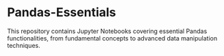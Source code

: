 # Pandas-Essentials
This repository contains Jupyter Notebooks covering essential Pandas functionalities, from fundamental concepts to advanced data manipulation techniques.
